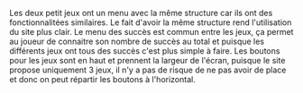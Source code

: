 Les deux petit jeux ont un menu avec la même structure car ils ont des fonctionnalitées similaires.
Le fait d'avoir la même structure rend l'utilisation du site plus clair.
Le menu des succès est commun entre les jeux, ça permet au joueur de connaitre son nombre de succès au total
et puisque les différents jeux ont tous des succès c'est plus simple à faire.
Les boutons pour les jeux sont en haut et prennent la largeur de l'écran, puisque le site propose
uniquement 3 jeux, il n'y a pas de risque de ne pas avoir de place et donc on peut répartir les boutons à l'horizontal.
